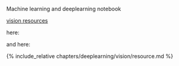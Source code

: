 Machine learning and deeplearning notebook

[vision resources](chapters/deeplearning/vision/resource.md)

 here:

 
 and here:
 
 {% include_relative  chapters/deeplearning/vision/resource.md %}
 
 
  
